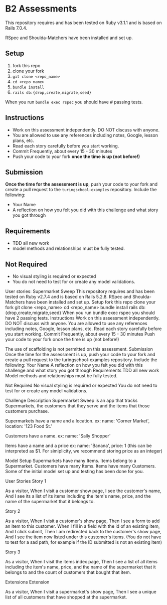 # B2 Assessments

This repository requires and has been tested on Ruby v3.1.1 and is based on Rails 7.0.4.

RSpec and Shoulda-Matchers have been installed and set up.

## Setup

1. fork this repo
2. clone your fork
3. `git clone <repo_name>`
4. `cd <repo_name>`
5. `bundle install`
6. `rails db:{drop,create,migrate,seed}`

When you run `bundle exec rspec` you should have # passing tests.

## Instructions

* Work on this assessment independently. DO NOT discuss with anyone.
* You are allowed to use any references including notes, Google, lesson plans, etc.
* Read each story carefully before you start working.
* Commit Frequently, about every 15 - 30 minutes
* Push your code to your fork **once the time is up (not before!)**

## Submission

**Once the time for the assessment is up**, push your code to your fork and create a pull request to the `turingschool-examples` repository. Include the following:

* Your Name
* A reflection on how you felt you did with this challenge and what story you got through

## Requirements

* TDD all new work
* model methods and relationships must be fully tested.

## Not Required

* No visual styling is required or expected
* You do not need to test for or create any model validations.

User stories:
Supermarket Sweep
This repository requires and has been tested on Ruby v2.7.4 and is based on Rails 5.2.8.
RSpec and Shoulda-Matchers have been installed and set up.
Setup
fork this repo
clone your fork
git clone <repo_name>
cd <repo_name>
bundle install
rails db:{drop,create,migrate,seed}
When you run bundle exec rspec you should have 2 passing tests.
Instructions
Work on this assessment independently. DO NOT discuss with anyone.
You are allowed to use any references including notes, Google, lesson plans, etc.
Read each story carefully before you start working.
Commit Frequently, about every 15 - 30 minutes
Push your code to your fork once the time is up (not before!)


The use of scaffolding is not permitted on this assessment.
Submission
Once the time for the assessment is up, push your code to your fork and create a pull request to the turingschool-examples repository. Include the following:
Your Name
A reflection on how you felt you did with this challenge and what story you got through
Requirements
TDD all new work
Model methods and relationships must be fully tested.

Not Required
No visual styling is required or expected
You do not need to test for or create any model validations.

Challenge Description
Supermarket Sweep is an app that tracks Supermarkets, the customers that they serve and the items that those customers purchase.

Supermarkets have a name and a location.
ex: name: 'Corner Market', location: '123 Food St.'

Customers have a name.
ex: name: 'Sally Shopper'

Items have a name and a price
ex: name: 'Banana', price: 1 (this can be interpreted as $1. For simiplicity, we recommend storing price as an integer)

Model Setup
Supermarkets have many Items.
Items belong to a Supermarket.
Customers have many Items.
Items have many Customers.
Some of the initial model set up and testing has been done for you.


User Stories
Story 1

As a visitor, 
When I visit a customer show page,
I see the customer's name,
And I see its a list of its items
including the item's name, price, and the name of the supermarket that it belongs to.

Story 2

As a visitor,
When I visit a customer's show page,
Then I see a form to add an item to this customer.
When I fill in a field with the id of an existing item,
And I click submit,
Then I am redirected back to the customer's show page, 
And I see the item now listed under this customer's items.
(You do not have to test for a sad path, for example if the ID submitted is not an existing item)

Story 3

As a visitor,
When I visit the items index page,
Then I see a list of all items
including the item's name, price, and the name of the supermarket that it belongs to
and the count of customers that bought that item.

Extensions
Extension

As a visitor,
When I visit a supermarket's show page,
Then I see a unique list of all customers that have shopped at the supermarket.
